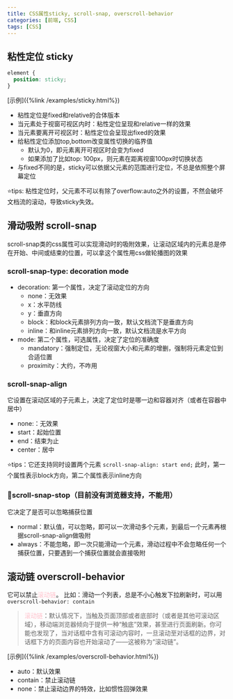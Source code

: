 ```yaml
---
title: CSS属性sticky, scroll-snap, overscroll-behavior
categories: [前端, CSS]
tags: [CSS]
---
```


## 粘性定位 sticky

```css
element {
  position: sticky;
}
```

[示例]({%link /examples/sticky.html%})

- 粘性定位是fixed和relative的合体版本
- 当元素处于视窗可视区内时：粘性定位呈现和relative一样的效果
- 当元素要离开可视区时：粘性定位会呈现出fixed的效果
- 给粘性定位添加top,bottom改变属性切换的临界值
	- 默认为0，即元素离开可视区时会变为fixed
	- 如果添加了比如top: 100px，则元素在距离视窗100px时切换状态
- 与fixed不同的是，sticky可以依据父元素的范围进行定位，不总是依照整个屏幕定位

⭐️tips: 粘性定位时，父元素不可以有除了overflow:auto之外的设置，不然会破坏文档流的滚动，导致sticky失效。

## 滑动吸附 scroll-snap

scroll-snap类的css属性可以实现滑动时的吸附效果，让滚动区域内的元素总是停在开始、中间或结束的位置，可以拿这个属性用css做轮播图的效果

### scroll-snap-type:  decoration mode

- decoration: 第一个属性，决定了滚动定位的方向
	- none：无效果
	- x：水平防线
	- y：垂直方向
	- block：和block元素排列方向一致，默认文档流下是垂直方向
	- inline：和inline元素排列方向一致，默认文档流是水平方向
- mode: 第二个属性，可选属性，决定了定位的准确度
	- mandatory：强制定位，无论视窗大小和元素的增删，强制将元素定位到合适位置
	- proximity：大约，不咋用



### scroll-snap-align

它设置在滚动区域的子元素上，决定了定位时是哪一边和容器对齐（或者在容器中居中）
- none:：无效果
- start：起始位置
- end：结束为止
- center：居中

⭐tips：它还支持同时设置两个元素
`scroll-snap-align: start end;`
此时，第一个属性表示block方向，第二个属性表示inline方向


### 🚫scroll-snap-stop（目前没有浏览器支持，不能用）

它决定了是否可以忽略捕获位置
- normal：默认值，可以忽略，即可以一次滑动多个元素，到最后一个元素再根据scroll-snap-align做吸附
- always：不能忽略，即一次只能滑动一个元素，滑动过程中不会忽略任何一个捕获位置，只要遇到一个捕获位置就会直接吸附


## 滚动链 overscroll-behavior

它可以禁止<span style="color: pink">滚动链</span>。
比如：滑动一个列表，总是不小心触发下拉刷新时，可以用`overscroll-behavior: contain`

><span style="color: pink">滚动链</span>：默认情况下，当触及页面顶部或者底部时（或者是其他可滚动区域），移动端浏览器倾向于提供一种“触底”效果，甚至进行页面刷新。你可能也发现了，当对话框中含有可滚动内容时，一旦滚动至对话框的边界，对话框下方的页面内容也开始滚动了——这被称为“滚动链”。

[示例]({%link /examples/overscroll-behavior.html%})

- auto：默认效果
- contain：禁止滚动链
- none：禁止滚动边界的特效，比如惯性回弹效果
